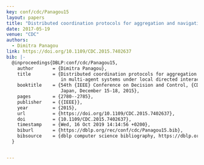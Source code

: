 ```yaml
---
key: conf/cdc/Panagou15
layout: papers
title: "Distributed coordination protocols for aggregation and navigation in multi-agent systems under local directed interactions."
date: 2017-05-19
venue: "CDC"
authors:
  - Dimitra Panagou
link: https://doi.org/10.1109/CDC.2015.7402637
bib: |-
  @inproceedings{DBLP:conf/cdc/Panagou15,
    author       = {Dimitra Panagou},
    title        = {Distributed coordination protocols for aggregation and navigation
                    in multi-agent systems under local directed interactions},
    booktitle    = {54th {IEEE} Conference on Decision and Control, {CDC} 2015, Osaka,
                    Japan, December 15-18, 2015},
    pages        = {2780--2785},
    publisher    = {{IEEE}},
    year         = {2015},
    url          = {https://doi.org/10.1109/CDC.2015.7402637},
    doi          = {10.1109/CDC.2015.7402637},
    timestamp    = {Wed, 16 Oct 2019 14:14:56 +0200},
    biburl       = {https://dblp.org/rec/conf/cdc/Panagou15.bib},
    bibsource    = {dblp computer science bibliography, https://dblp.org}
  }


---
```

